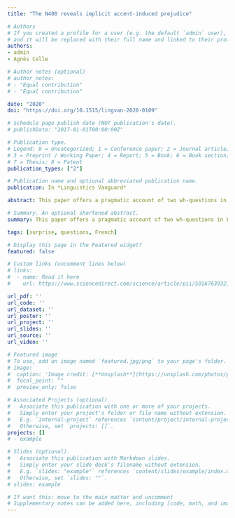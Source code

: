 ```yaml
---
title: "The N400 reveals implicit accent-induced prejudice"

# Authors
# If you created a profile for a user (e.g. the default `admin` user), write the username (folder name) here 
# and it will be replaced with their full name and linked to their profile.
authors:
- admin
- Agnès Celle

# Author notes (optional)
# author_notes:
# - "Equal contribution"
# - "Equal contribution"

date: "2020"
doi: "https://doi.org/10.1515/lingvan-2020-0109"

# Schedule page publish date (NOT publication's date).
# publishDate: "2017-01-01T00:00:00Z"

# Publication type.
# Legend: 0 = Uncategorized; 1 = Conference paper; 2 = Journal article;
# 3 = Preprint / Working Paper; 4 = Report; 5 = Book; 6 = Book section;
# 7 = Thesis; 8 = Patent
publication_types: ["2"]

# Publication name and optional abbreviated publication name.
publication: In *Linguistics Vanguard*

abstract: This paper offers a pragmatic account of two wh-questions in French used non-canonically - c’est quoi, ce N and qu’est-ce que constructions. It is claimed that in this non-canonical use, both constructions express surprise. As these constructions may be syntactically ambiguous between an information-seeking reading and a surprise reading, it is expected that the two readings differ in terms of prosody. This hypothesis is supported by the results of a production experiment. Experimental evidence shows significant prosodic differences between syntactically similar information-seeking questions and surprise questions. Surprise questions exhibit an increase in lengthening, slower speech rate and less frequent rising final contours.

# Summary. An optional shortened abstract.
summary: This paper offers a pragmatic account of two wh-questions in French used non-canonically - "c’est quoi, ce N" and "qu’est-ce que constructions". It reports the results of production experiment.

tags: [surprise, questions, French]

# Display this page in the Featured widget?
featured: false

# Custom links (uncomment lines below)
# links:
#  - name: Read it here
#    url: https://www.sciencedirect.com/science/article/pii/S0167639321001151

url_pdf: ''
url_code: ''
url_dataset: ''
url_poster: ''
url_project: ''
url_slides: ''
url_source: ''
url_video: ''

# Featured image
# To use, add an image named `featured.jpg/png` to your page's folder. 
# image:
#  caption: 'Image credit: [**Unsplash**](https://unsplash.com/photos/pLCdAaMFLTE)'
#  focal_point: ""
#  preview_only: false

# Associated Projects (optional).
#   Associate this publication with one or more of your projects.
#   Simply enter your project's folder or file name without extension.
#   E.g. `internal-project` references `content/project/internal-project/index.md`.
#   Otherwise, set `projects: []`.
projects: []
# - example

# Slides (optional).
#   Associate this publication with Markdown slides.
#   Simply enter your slide deck's filename without extension.
#   E.g. `slides: "example"` references `content/slides/example/index.md`.
#   Otherwise, set `slides: ""`.
# slides: example

# If want this: move to the main matter and uncomment
# Supplementary notes can be added here, including [code, math, and images](https://wowchemy.com/docs/writing-markdown-latex/).
---
```




